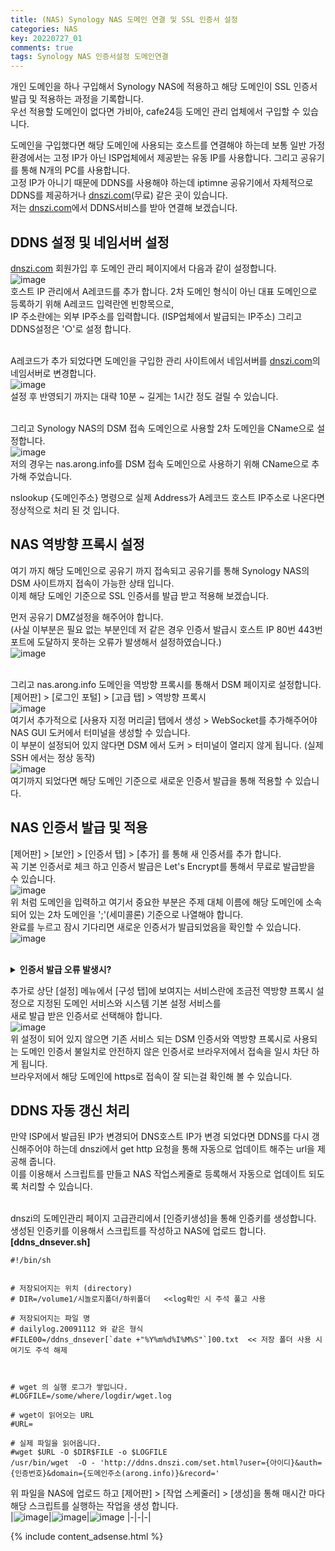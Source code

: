 ```yaml
---
title: (NAS) Synology NAS 도메인 연결 및 SSL 인증서 설정
categories: NAS
key: 20220727_01
comments: true
tags: Synology NAS 인증서설정 도메인연결
---
```


개인 도메인을 하나 구입해서 Synology NAS에 적용하고 해당 도메인이 SSL 인증서 발급 및 적용하는 과정을 기록합니다.<br/>
우선 적용할 도메인이 없다면 가비아, cafe24등 도메인 관리 업체에서 구입할 수 있습니다.

<!--more-->

도메인을 구입했다면 해당 도메인에 사용되는 호스트를 연결해야 하는데 보통 일반 가정 환경에서는 고정 IP가 아닌 ISP업체에서 제공받는 유동 IP를 사용합니다. 그리고 공유기를 통해 N개의 PC를 사용합니다.<br/>
고정 IP가 아니기 때문에 DDNS를 사용해야 하는데 iptimne 공유기에서 자체적으로 DDNS를 제공하거나 [dnszi.com](https://dnszi.com)(무료) 같은 곳이 있습니다.<br/>
저는 [dnszi.com](https://dnszi.com)에서 DDNS서비스를 받아 연결해 보겠습니다.

DDNS 설정 및 네임서버 설정
-

[dnszi.com](https://dnszi.com) 회원가입 후 도메인 관리 페이지에서 다음과 같이 설정합니다.<br/>
![image](https://user-images.githubusercontent.com/13028129/181153631-47c1f25a-c0e9-458f-90c2-9e52348dd104.png)
<br/>
호스트 IP 관리에서 A레코드를 추가 합니다. 2차 도메인 형식이 아닌 대표 도메인으로 등록하기 위해 A레코드 입력란엔 빈항목으로,<br/>
IP 주소란에는 외부 IP주소를 입력합니다. (ISP업체에서 발급되는 IP주소) 그리고 DDNS설정은 '○'로 설정 합니다.<br/><br/>

A레코드가 추가 되었다면 도메인을 구입한 관리 사이트에서 네임서버를 [dnszi.com](https://dnszi.com)의 네임서버로 변경합니다.<br/>
![image](https://user-images.githubusercontent.com/13028129/181154258-ad634096-be14-4105-984c-2e28e5d7f80f.png)<br/>
설정 후 반영되기 까지는 대략 10분 ~ 길게는 1시간 정도 걸릴 수 있습니다.<br/><br/>

그리고 Synology NAS의 DSM 접속 도메인으로 사용할 2차 도메인을 CName으로 설정합니다.<br/>
![image](https://user-images.githubusercontent.com/13028129/181160875-43775d8c-2a24-4864-a00b-93091a35329a.png)<br/>
저의 경우는 nas.arong.info를 DSM 접속 도메인으로 사용하기 위해 CName으로 추가해 주었습니다.


nslookup {도메인주소} 명령으로 실제 Address가 A레코드 호스트 IP주소로 나온다면 정상적으로 처리 된 것 입니다.

NAS 역방향 프록시 설정
-

여기 까지 해당 도메인으로 공유기 까지 접속되고 공유기를 통해 Synology NAS의 DSM 사이트까지 접속이 가능한 상태 입니다.<br/>
이제 해당 도메인 기준으로 SSL 인증서를 발급 받고 적용해 보겠습니다.<br/>

먼저 공유기 DMZ설정을 해주어야 합니다.<br/>
(사실 이부분은 필요 없는 부분인데 저 같은 경우 인증서 발급시 호스트 IP 80번 443번 포트에 도달하지 못하는 오류가 발생해서 설정하였습니다.)<br/>
![image](https://user-images.githubusercontent.com/13028129/181160372-d4a34e5a-b995-43eb-bbbc-9c5d33771b35.png)<br/><br/>


그리고 nas.arong.info 도메인을 역방향 프록시를 통해서 DSM 페이지로 설정합니다.<br/>
[제어판] > [로그인 포털] > [고급 탭] > 역방향 프록시<br/>
![image](https://user-images.githubusercontent.com/13028129/181161192-23c2ea7a-9eae-4853-89ac-86505534431f.png)<br/>
여기서 추가적으로 [사용자 지정 머리글] 탭에서 생성 > WebSocket를 추가해주어야 NAS GUI 도커에서 터미널을 생성할 수 있습니다.<br/>
이 부분이 설정되어 있지 않다면 DSM 에서 도커 > 터미널이 열리지 않게 됩니다. (실제 SSH 에서는 정상 동작)<br/>
![image](https://user-images.githubusercontent.com/13028129/181161585-f3883b59-b95a-4c6f-ae61-fe9ccb8bf8a9.png)<br/>
여기까지 되었다면 해당 도메인 기준으로 새로운 인증서 발급을 통해 적용할 수 있습니다.

NAS 인증서 발급 및 적용
-

[제어판] > [보안] > [인증서 탭] > [추가] 를 통해 새 인증서를 추가 합니다.<br/>
꼭 기본 인증서로 체크 하고 인증서 발급은 Let's Encrypt를 통해서 무료로 발급받을 수 있습니다.<br/>
![image](https://user-images.githubusercontent.com/13028129/181162218-52d2e253-e226-417d-9adf-0fee8910e4f5.png)<br/>
위 처럼 도메인을 입력하고 여기서 중요한 부분은 주제 대체 이름에 해당 도메인에 소속되어 있는 2차 도메인을 ';'(세미콜론) 기준으로 나열해야 합니다.<br/>
완료를 누르고 잠시 기다리면 새로운 인증서가 발급되었음을 확인할 수 있습니다.<br/>
![image](https://user-images.githubusercontent.com/13028129/181162452-527310be-dad5-4c87-acee-bf83cf4b01be.png)<br/><br/>

<details>
<summary><b>인증서 발급 오류 발생시?</b></summary>
<div markdown="1">  
> 만약 인증서 발급시 잘못된 호스트 IP, 또는 역방향 프록시 관련 오류가 나온다면 DDNS A레코드 호스트 IP가 잘못 설정 되었는지
> NAS 방화벽에서 (제어판 > 보안 > 방화벽 > 규칙 편집) HTTP, Reverse Proxy HTTPS (80번), Reverse Proxy(443번) 허용되어 있는지 체크가 필요합니다.

|![image](https://user-images.githubusercontent.com/13028129/181163751-57453d40-4d29-4a27-814f-658eb312f6b6.png)|![image](https://user-images.githubusercontent.com/13028129/181163821-12b6df71-30de-471c-97af-3d1ee5715693.png)|
|-|-|
</div>
</details>



추가로 상단 [설정] 메뉴에서 [구성 탭]에 보여지는 서비스란에 조금전 역방향 프록시 설정으로 지정된 도메인 서비스와 시스템 기본 설정 서비스를<br/>
새로 발급 받은 인증서로 선택해야 합니다.<br/>
![image](https://user-images.githubusercontent.com/13028129/181162777-cf12fa20-4a92-4ad2-bdfb-eaa46a4bb4c9.png)<br/>
위 설정이 되어 있지 않으면 기존 서비스 되는 DSM 인증서와 역방향 프록시로 사용되는 도메인 인증서 불일치로 안전하지 않은 인증서로 브라우저에서 접속을 일시 차단 하게 됩니다.<br/>
브라우저에서 해당 도메인에 https로 접속이 잘 되는걸 확인해 볼 수 있습니다.

DDNS 자동 갱신 처리
-

만약 ISP에서 발급된 IP가 변경되어 DNS호스트 IP가 변경 되었다면 DDNS를 다시 갱신해주어야 하는데 dnszi에서 get http 요청을 통해 자동으로 업데이트 해주는 url을 제공해 줍니다.<br/>
이를 이용해서 스크립트를 만들고 NAS 작업스케줄로 등록해서 자동으로 업데이트 되도록 처리할 수 있습니다.<br/><br/>

dnszi의 도메인관리 페이지 고급관리에서 [인증키생성]을 통해 인증키를 생성합니다.<br/>
생성된 인증키를 이용해서 스크립트를 작성하고 NAS에 업로드 합니다.<br/>
**[ddns_dnsever.sh]**
```
#!/bin/sh


# 저장되어지는 위치 (directory)
# DIR=/volume1/시놀로지폴더/하위폴더   <<log확인 시 주석 풀고 사용
  
# 저장되어지는 파일 명
# dailylog.20091112 와 같은 형식
#FILE00=/ddns_dnsever[`date +"%Y%m%d%I%M%S"`]00.txt  << 저장 폴더 사용 시 여기도 주석 해제


  
# wget 의 실행 로그가 쌓입니다.
#LOGFILE=/some/where/logdir/wget.log
  
# wget이 읽어오는 URL
#URL=
   
# 실제 파일을 읽어옵니다.
#wget $URL -O $DIR$FILE -o $LOGFILE
/usr/bin/wget  -O - 'http://ddns.dnszi.com/set.html?user={아이디}&auth={인증번호}&domain={도메인주소(arong.info)}&record='
```

위 파일을 NAS에 업로드 하고 [제어판] > [작업 스케줄러] > [생성]을 통해 매시간 마다 해당 스크립트를 실행하는 작업을 생성 합니다.<br/>
|![image](https://user-images.githubusercontent.com/13028129/181166284-80f2e74b-9a65-47b7-bd7f-a3d061021d6e.png)|![image](https://user-images.githubusercontent.com/13028129/181166334-a8f97918-6d5c-420b-a80a-20e7f19df713.png)|![image](https://user-images.githubusercontent.com/13028129/181166455-2af78c80-218b-467d-a57a-69680557508e.png)
|-|-|-|

{% include content_adsense.html %}

